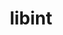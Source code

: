 ---
title: "libint"
layout: cache
categories: [package, develop]
meta: {"compilers": ["gcc@11.4.0"], "num_specs": 18, "num_specs_by_stack": {"e4s": 9, "e4s-neoverse-v2": 9, "root": 18}, "oss": ["ubuntu22.04"], "platforms": ["linux"], "stacks": ["e4s", "e4s-neoverse-v2", "root"], "targets": ["neoverse_v2", "x86_64_v3"], "versions": ["2.9.0"]}
spec_details: [{"compiler": "gcc@11.4.0", "hash": "2kpea2zr5dpjngnrempblwpsmt67ctu6", "os": "ubuntu22.04", "platform": "linux", "size": "-", "stacks": ["e4s-neoverse-v2", "root"], "target": "neoverse_v2", "variants": ["build_system=autotools", "~debug", "~fma", "+fortran", "tune=cp2k-lmax-5"], "versions": ["2.9.0"]}, {"compiler": "gcc@11.4.0", "hash": "3vab27cn5cd3h4oodxez236ywvh6bchl", "os": "ubuntu22.04", "platform": "linux", "size": "-", "stacks": ["e4s", "root"], "target": "x86_64_v3", "variants": ["build_system=autotools", "~debug", "~fma", "+fortran", "tune=cp2k-lmax-5"], "versions": ["2.9.0"]}, {"compiler": "gcc@11.4.0", "hash": "5fno633vrkb4zccihscu6nx66t7e642i", "os": "ubuntu22.04", "platform": "linux", "size": "-", "stacks": ["e4s-neoverse-v2", "root"], "target": "neoverse_v2", "variants": ["build_system=autotools", "~debug", "~fma", "+fortran", "tune=cp2k-lmax-5"], "versions": ["2.9.0"]}, {"compiler": "gcc@11.4.0", "hash": "7al6v6l5mrwto4wou2eht37rmf7n5rlt", "os": "ubuntu22.04", "platform": "linux", "size": "-", "stacks": ["e4s", "root"], "target": "x86_64_v3", "variants": ["build_system=autotools", "~debug", "~fma", "+fortran", "tune=cp2k-lmax-5"], "versions": ["2.9.0"]}, {"compiler": "gcc@11.4.0", "hash": "7rdwetpl2gak2ee4jxalooeykc5re2fz", "os": "ubuntu22.04", "platform": "linux", "size": "-", "stacks": ["e4s-neoverse-v2", "root"], "target": "neoverse_v2", "variants": ["build_system=autotools", "~debug", "~fma", "+fortran", "tune=cp2k-lmax-5"], "versions": ["2.9.0"]}, {"compiler": "gcc@11.4.0", "hash": "a5bsx5ksb2nlp5mzhddxek7vrawvpsdi", "os": "ubuntu22.04", "platform": "linux", "size": "-", "stacks": ["e4s", "root"], "target": "x86_64_v3", "variants": ["build_system=autotools", "~debug", "~fma", "+fortran", "tune=cp2k-lmax-5"], "versions": ["2.9.0"]}, {"compiler": "gcc@11.4.0", "hash": "aj2qyuwh7t4mdkpnfaac3vkukkebp5em", "os": "ubuntu22.04", "platform": "linux", "size": "-", "stacks": ["e4s-neoverse-v2", "root"], "target": "neoverse_v2", "variants": ["build_system=autotools", "~debug", "~fma", "+fortran", "tune=cp2k-lmax-5"], "versions": ["2.9.0"]}, {"compiler": "gcc@11.4.0", "hash": "bznksggyuzfqsvmro2mzaqfkpxhuj4qn", "os": "ubuntu22.04", "platform": "linux", "size": "-", "stacks": ["e4s-neoverse-v2", "root"], "target": "neoverse_v2", "variants": ["build_system=autotools", "~debug", "~fma", "+fortran", "tune=cp2k-lmax-5"], "versions": ["2.9.0"]}, {"compiler": "gcc@11.4.0", "hash": "fcgtyqvzna7qqtkfg2vrtnkyyeyssixa", "os": "ubuntu22.04", "platform": "linux", "size": "-", "stacks": ["e4s", "root"], "target": "x86_64_v3", "variants": ["build_system=autotools", "~debug", "~fma", "+fortran", "tune=cp2k-lmax-5"], "versions": ["2.9.0"]}, {"compiler": "gcc@11.4.0", "hash": "g2ba4d7pm6zh7sigtskljdrbzjlzh3q5", "os": "ubuntu22.04", "platform": "linux", "size": "-", "stacks": ["e4s-neoverse-v2", "root"], "target": "neoverse_v2", "variants": ["build_system=autotools", "~debug", "~fma", "+fortran", "tune=cp2k-lmax-5"], "versions": ["2.9.0"]}, {"compiler": "gcc@11.4.0", "hash": "hgfsjkctg55fdmpphkyl376upjy2cqv5", "os": "ubuntu22.04", "platform": "linux", "size": "-", "stacks": ["e4s", "root"], "target": "x86_64_v3", "variants": ["build_system=autotools", "~debug", "~fma", "+fortran", "tune=cp2k-lmax-5"], "versions": ["2.9.0"]}, {"compiler": "gcc@11.4.0", "hash": "nllkbd42tt7czx4olpvf54ssu27ahzb4", "os": "ubuntu22.04", "platform": "linux", "size": "-", "stacks": ["e4s-neoverse-v2", "root"], "target": "neoverse_v2", "variants": ["build_system=autotools", "~debug", "~fma", "+fortran", "tune=cp2k-lmax-5"], "versions": ["2.9.0"]}, {"compiler": "gcc@11.4.0", "hash": "nylxeex4jqj2pc5hleoqkwcsjbhdofdf", "os": "ubuntu22.04", "platform": "linux", "size": "-", "stacks": ["e4s", "root"], "target": "x86_64_v3", "variants": ["build_system=autotools", "~debug", "~fma", "+fortran", "tune=cp2k-lmax-5"], "versions": ["2.9.0"]}, {"compiler": "gcc@11.4.0", "hash": "o45lrb2m7d2ax55fit6yj4oguk4qwbrs", "os": "ubuntu22.04", "platform": "linux", "size": "-", "stacks": ["e4s-neoverse-v2", "root"], "target": "neoverse_v2", "variants": ["build_system=autotools", "~debug", "~fma", "+fortran", "tune=cp2k-lmax-5"], "versions": ["2.9.0"]}, {"compiler": "gcc@11.4.0", "hash": "obgesz75p3ulmerun54pkuu5j5i7m5uf", "os": "ubuntu22.04", "platform": "linux", "size": "-", "stacks": ["e4s", "root"], "target": "x86_64_v3", "variants": ["build_system=autotools", "~debug", "~fma", "+fortran", "tune=cp2k-lmax-5"], "versions": ["2.9.0"]}, {"compiler": "gcc@11.4.0", "hash": "p2bvutn2mgwyoxkqdmeeulltpttlk7sk", "os": "ubuntu22.04", "platform": "linux", "size": "-", "stacks": ["e4s", "root"], "target": "x86_64_v3", "variants": ["build_system=autotools", "~debug", "~fma", "+fortran", "tune=cp2k-lmax-5"], "versions": ["2.9.0"]}, {"compiler": "gcc@11.4.0", "hash": "v6uz763hiz4kdsrwrwdckk4dv7b76mpa", "os": "ubuntu22.04", "platform": "linux", "size": "-", "stacks": ["e4s", "root"], "target": "x86_64_v3", "variants": ["build_system=autotools", "~debug", "~fma", "+fortran", "tune=cp2k-lmax-5"], "versions": ["2.9.0"]}, {"compiler": "gcc@11.4.0", "hash": "zunidzwize7tjhmrpgys3rsgt3xjpkue", "os": "ubuntu22.04", "platform": "linux", "size": "-", "stacks": ["e4s-neoverse-v2", "root"], "target": "neoverse_v2", "variants": ["build_system=autotools", "~debug", "~fma", "+fortran", "tune=cp2k-lmax-5"], "versions": ["2.9.0"]}]
---